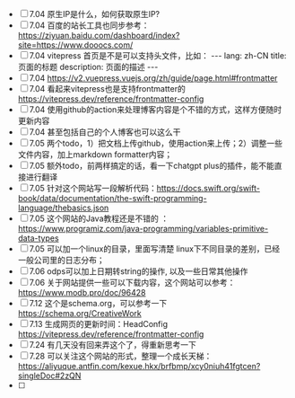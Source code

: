 
- [ ] 7.04 原生IP是什么，如何获取原生IP?
- [ ] 7.04 百度的站长工具也同步参考：https://ziyuan.baidu.com/dashboard/index?site=https://www.dooocs.com/
- [ ] 7.04 vitepress 首页是不是可以支持头文件，比如：
      ---
      lang: zh-CN
      title: 页面的标题
      description: 页面的描述
      ---
- [ ] 7.04 https://v2.vuepress.vuejs.org/zh/guide/page.html#frontmatter
- [ ] 7.04 看起来vitepress也是支持frontmatter的  https://vitepress.dev/reference/frontmatter-config
- [ ] 7.04 使用github的action来处理博客内容是个不错的方式，这样方便随时更新内容
- [ ] 7.04 甚至包括自己的个人博客也可以这么干
- [ ] 7.05 两个todo，1）把文档上传github，使用action来上传；2）调整一些文件内容，加上markdown formatter内容；
- [ ] 7.05 额外todo，前两样搞定的话，看一下chatgpt plus的插件，能不能直接进行翻译
- [ ] 7.05 针对这个网站写一段解析代码：https://docs.swift.org/swift-book/data/documentation/the-swift-programming-language/thebasics.json
- [ ] 7.05 这个网站的Java教程还是不错的 ：https://www.programiz.com/java-programming/variables-primitive-data-types
- [ ] 7.05 可以加一个linux的目录，里面写清楚 linux下不同目录的差别，已经一般公司里的日志分布；
- [ ] 7.06 odps可以加上日期转string的操作, 以及一些日常其他操作
- [ ] 7.06 关于网站提供一些可以下载内容，这个网站可以参考：https://www.modb.pro/doc/96428
- [ ] 7.12 这个是schema.org，可以参考一下 https://schema.org/CreativeWork
- [ ] 7.13 生成网页的更新时间：HeadConfig  https://vitepress.dev/reference/frontmatter-config
- [ ] 7.24 有几天没有回来弄这个了，得重新思考一下
- [ ] 7.28 可以关注这个网站的形式，整理一个成长天梯：https://aliyuque.antfin.com/kexue.hkx/brfbmp/xcy0niuh41fgtcen?singleDoc#2zQN
- [ ] 
